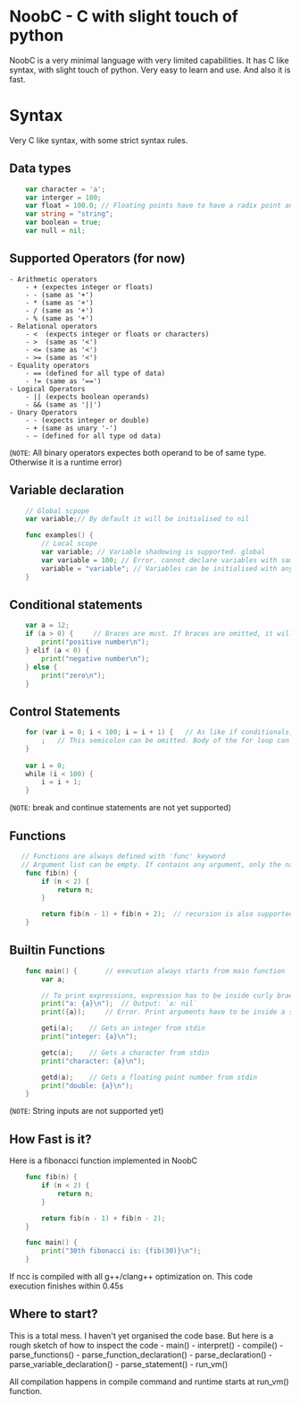 # NoobC - C with slight touch of python

NoobC is a very minimal language with very limited capabilities. It has C like syntax, with slight
touch of python. Very easy to learn and use. And also it is fast.

# Syntax

Very C like syntax, with some strict syntax rules.

## Data types
```go
    var character = 'a';
    var interger = 100;
    var float = 100.0; // Floating points have to have a radix point an a single digit after it
    var string = "string";
    var boolean = true;
    var null = nil;

```

## Supported Operators (for now)
    - Arithmetic operators
        - + (expectes integer or floats)
        - - (same as '+')
        - * (same as '+')
        - / (same as '+')
        - % (same as '+')
    - Relational operators
        - <  (expects integer or floats or characters)
        - >  (same as '<')
        - <= (same as '<')
        - >= (same as '<')
    - Equality operators
        - == (defined for all type of data)
        - != (same as '==')
    - Logical Operators
        - || (expects boolean operands)
        - && (same as '||')
    - Unary Operators
        - - (expects integer or double)
        - + (same as unary '-')
        - ~ (defined for all type od data) 

(``NOTE``: All binary operators expectes both operand to be of same type. Otherwise it is a
runtime error)


## Variable declaration
```go
    // Global scpope
    var variable;// By default it will be initialised to nil

    func examples() {
        // Local scope
        var variable; // Variable shadowing is supported. global 
        var variable = 100; // Error. cannot declare variables with same name in same scope
        variable = "variable"; // Variables can be initialised with any type of data    
    }
``` 

## Conditional statements
```go
    var a = 12;
    if (a > 0) {     // Braces are must. If braces are omitted, it will be a syntax error
        print("positive number\n");
    } elif (a < 0) {
        print("negative number\n");
    } else {
        print("zero\n");
    }

```

## Control Statements
```go
    for (var i = 0; i < 100; i = i + 1) {   // As like if conditionals, braces are must
        ;   // This semicolon can be omitted. Body of the for loop can be empty.
    }
    
    var i = 0;
    while (i < 100) {
        i = i + 1;
    }

```
(``NOTE``: break and continue statements are not yet supported)

## Functions

```go
   // Functions are always defined with 'func' keyword
   // Argument list can be empty. If contains any argument, only the name of the argument is required.
    func fib(n) {
        if (n < 2) {
            return n;
        }

        return fib(n - 1) + fib(n + 2);  // recursion is also supported
    }

```

## Builtin Functions

```go
    func main() {       // execution always starts from main function
        var a;

        // To print expressions, expression has to be inside curly braces.
        print("a: {a}\n");  // Output: `a: nil`
        print({a});     // Error. Print arguments have to be inside a string

        geti(a);    // Gets an integer from stdin
        print("integer: {a}\n");

        getc(a);    // Gets a character from stdin
        print("character: {a}\n");

        getd(a);    // Gets a floating point number from stdin
        print("double: {a}\n");
    }

```
(``NOTE``: String inputs are not supported yet)


## How Fast is it?

Here is a fibonacci function implemented in NoobC
```go
    func fib(n) {
        if (n < 2) {
            return n;
        }

        return fib(n - 1) + fib(n - 2);
    }

    func main() {
        print("30th fibonacci is: {fib(30)}\n");
    }

```
If ncc is compiled with all g++/clang++ optimization on. This code execution finishes within 0.45s


## Where to start?

This is a total mess. I haven't yet organised the code base. But here is a rough sketch of
how to inspect the code
    - main()
    - interpret()
        - compile()
            - parse_functions()
                - parse_function_declaration()
                - parse_declaration()
                    - parse_variable_declaration()
                    - parse_statement()
        - run_vm()

All compilation happens in compile command and runtime starts at run_vm() function.
